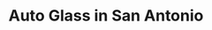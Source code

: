 ---
title: "Auto Glass in San Antonio"
url: /san-antonio/auto-glass-in-san-antonio-cornerway-boulevard/
shop: car repair
---